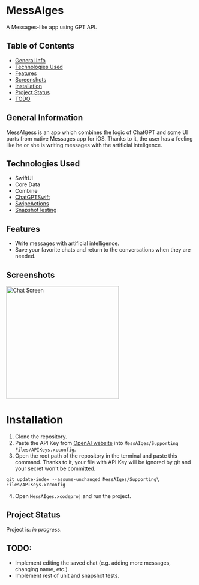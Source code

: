 # MessAIges
A Messages-like app using GPT API.

## Table of Contents
* [General Info](#general-information)
* [Technologies Used](#technologies-used)
* [Features](#features)
* [Screenshots](#screenshots)
* [Installation](#installation)
* [Project Status](#project-status)
* [TODO](#todo)

## General Information
MessAIgess is an app which combines the logic of ChatGPT and some UI parts from native Messages app for iOS. Thanks to it, the user has a feeling like he or she is writing messages with the artificial inteligence.

## Technologies Used
- SwiftUI
- Core Data
- Combine
- [ChatGPTSwift](https://github.com/alfianlosari/ChatGPTSwift)
- [SwipeActions](https://github.com/aheze/SwipeActions)
- [SnapshotTesting](https://github.com/pointfreeco/swift-snapshot-testing)

## Features
- Write messages with artificial intelligence.
- Save your favorite chats and return to the conversations when they are needed.

## Screenshots
<img src="https://user-images.githubusercontent.com/41966757/233210888-9f8799e3-a315-46ed-b2cb-94d243bbf90b.png" width="300" alt="Chat Screen">

# Installation
1. Clone the repository.
2. Paste the API Key from [OpenAI website](https://platform.openai.com/account/api-keys) into `MessAIges/Supporting Files/APIKeys.xcconfig`.
3. Open the root path of the repository in the terminal and paste this command. Thanks to it, your file with API Key will be ignored by git and your secret won't be committed.
```
git update-index --assume-unchanged MessAIges/Supporting\ Files/APIKeys.xcconfig
```
4. Open `MessAIges.xcodeproj` and run the project.

## Project Status
Project is: _in progress_.

## TODO:
- Implement editing the saved chat (e.g. adding more messages, changing name, etc.).
- Implement rest of unit and snapshot tests.
